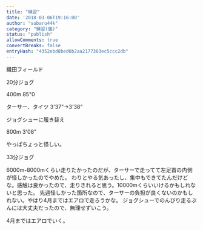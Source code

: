 ```yaml
---
title: "練習"
date: '2018-03-06T19:16:00'
author: "subaru44k"
category: "練習(強)"
status: "publish"
allowComments: true
convertBreaks: false
entryHash: "4352ebd8bed6b2aa2177383ec5ccc2db"
---
```

織田フィールド

20分ジョグ

400m
85"0

ターサー、タイツ
3'37"→3'38"

ジョグシューに履き替え

800m
3'08"

やっぱちょっと怪しい。

33分ジョグ 

6000m-8000mくらい走りたかったのだが、ターサーで走ってて左足首の内側が怪しかったのでやめた。
わりとやる気あったし、集中もできてたんだけどな。感触は良かったので、走りきれると思う。10000mくらいいけるかもしれないと思った。
先週怪しかった箇所なので、ターサーの負担が良くないのかもしれない。やはり4月まではエアロで走ろうかな。
ジョグシューでのんびり走るぶんには大丈夫だったので、無理せずいこう。

4月まではエアロでいく。
